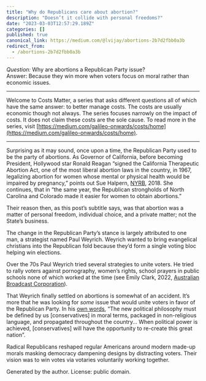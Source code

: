 ```yaml
---
title: "Why do Republicans care about abortion?"
description: "Doesn’t it collide with personal freedoms?"
date: "2023-03-03T12:57:29.189Z"
categories: []
published: true
canonical_link: https://medium.com/@lvijay/abortions-2b7d2fbb0a3b
redirect_from:
  - /abortions-2b7d2fbb0a3b
---
```


_Question:_ Why are abortions a Republican Party issue?  
Answer: Because they win more when voters focus on moral rather than economic issues.

---

Welcome to Costs Matter, a series that asks different questions all of which have the same answer: to better manage costs. The costs are usually economic though not always. The series focuses narrowly on the impact of costs. It does not claim these costs are the sole cause. To read more in the series, visit [https://medium.com/galileo-onwards/costs/home](https://medium.com/galileo-onwards/costs/home).

---

Surprising as it may sound, once upon a time, the Republican Party used to be the party of abortions. As Governor of California, before becoming President, Hollywood star Ronald Reagan “signed the California Therapeutic Abortion Act, one of the most liberal abortion laws in the country, in 1967, legalizing abortion for women whose mental or physical health would be impaired by pregnancy,” points out Sue Halpern, [NYRB](https://www.nybooks.com/articles/2018/11/08/how-republicans-became-anti-choice/), 2018. She continues, that in “the same year, the Republican strongholds of North Carolina and Colorado made it easier for women to obtain abortions.”

Their reason then, as this post’s subtitle says, was that abortion was a matter of personal freedom, individual choice, and a private matter; not the State’s business.

The change in the Republican Party’s stance is largely attributed to one man, a strategist named Paul Weyrich. Weyrich wanted to bring evangelical christians into the Republican fold because they’d form a single voting bloc helping win elections.

Over the 70s Paul Weyrich tried several strategies to unite voters. He tried to rally voters against pornography, women’s rights, school prayers in public schools none of which worked at the time (see Emily Clark, 2022, [Australian Broadcast Corporation](https://www.abc.net.au/news/2022-07-16/why-america-is-so-divided-on-abortion-and-the-men-who-planned-it/101188994)).

That Weyrich finally settled on abortions is somewhat of an accident. It’s more that he was looking for _some_ issue that would unite voters in favor of the Republican Party. In his [own words](https://www.politico.com/magazine/story/2014/05/religious-right-real-origins-107133/), “The new political philosophy must be defined by us \[conservatives\] in moral terms, packaged in non-religious language, and propagated throughout the country… When political power is achieved, \[conservatives\] will have the opportunity to re-create this great nation”.

Radical Republicans reshaped regular Americans around modern made-up morals masking democracy dampening designs by distracting voters. Their vision was to win votes via votaries voluntarily working together.

Generated by the author. License: public domain.
